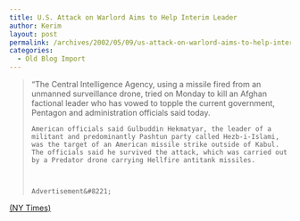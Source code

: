 ```yaml
---
title: U.S. Attack on Warlord Aims to Help Interim Leader
author: Kerim
layout: post
permalink: /archives/2002/05/09/us-attack-on-warlord-aims-to-help-interim-leader/
categories:
  - Old Blog Import
---
```


>   &#8220;The Central Intelligence Agency, using a missile fired from an unmanned surveillance drone, tried on Monday to kill an Afghan factional leader who has vowed to topple the current government, Pentagon and administration officials said today. 
>   
>   
>     American officials said Gulbuddin Hekmatyar, the leader of a militant and predominantly Pashtun party called Hezb-i-Islami, was the target of an American missile strike outside of Kabul. The officials said he survived the attack, which was carried out by a Predator drone carrying Hellfire antitank missiles.
>   
>   
>   
>     Advertisement&#8221;
>   


<a href="http://www.nytimes.com/2002/05/09/international/asia/09MILI.html?tntemail0" onclick="_gaq.push(['_trackEvent', 'outbound-article', 'http://www.nytimes.com/2002/05/09/international/asia/09MILI.html?tntemail0', '(NY Times)']);" >(NY Times)</a>


